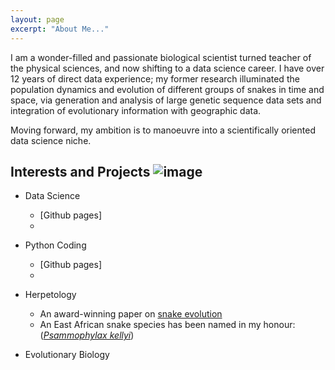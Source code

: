 ```yaml
---
layout: page
excerpt: "About Me..."
---
```


I am a wonder-filled and passionate biological scientist turned teacher of the physical sciences, and now shifting to a data science career. I have over 12 years of direct data experience; my former research illuminated the population dynamics and evolution of different groups of snakes in time and space, via generation and analysis of large genetic sequence data sets and integration of evolutionary information with geographic data.

Moving forward, my ambition is to manoeuvre into a scientifically oriented data science niche.


## Interests and Projects ![image](https://user-images.githubusercontent.com/84908213/131848666-4ae63020-dc5b-41b0-951e-e772797f17a7.png)


- Data Science
    - [Github pages]
    - 
- Python Coding
    - [Github pages]
    - 
- Herpetology
    - An award-winning paper on [snake evolution](https://onlinelibrary.wiley.com/doi/full/10.1111/j.1096-0031.2008.00237.x)
    - An East African snake species has been named in my honour: ([*Psammophylax kellyi*](https://reptile-database.reptarium.cz/species?genus=Psammophylax&species=kellyi))

- Evolutionary Biology

